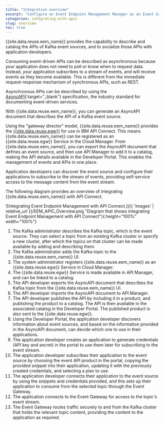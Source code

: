 ```yaml
---
title: "Integration overview"
excerpt: "Configure an Event Endpoint Management Manager as an Event Gateway Service."
categories: integrating-with-apic
slug: overview
toc: true
---
```


{{site.data.reuse.eem_name}} provides the capability to describe and catalog the APIs of Kafka event sources, and to socialize those APIs with application developers.

Consuming event-driven APIs can be described as asynchronous because your application does not need to poll or know when to request data. Instead, your application subscribes to a stream of events, and will receive events as they become available. This is different from the immediate request-response mechanism of synchronous APIs, such as REST.

Asynchronous APIs can be described by using the [AsyncAPI](https://www.asyncapi.com/){:target="_blank"} specification, the industry standard for documenting event-driven services.

With {{site.data.reuse.eem_name}}, you can generate an AsyncAPI document that describes the API of a Kafka event source.

Using the "gateway director" model, {{site.data.reuse.eem_name}} provides the [{{site.data.reuse.egw}}](../../about/key-concepts/#event-gateway) for use in IBM API Connect. This means {{site.data.reuse.eem_name}} can be registered as an {{site.data.reuse.egw}} Service in the Cloud Manager. From {{site.data.reuse.eem_name}}, you can export the AsyncAPI document that defines an event source, and then use API Manager to add it to a catalog, making the API details available in the Developer Portal. This enables the management of events and APIs in one place.

Application developers can discover the event source and configure their applications to subscribe to the stream of events, providing self-service access to the message content from the event stream.

The following diagram provides an overview of integrating {{site.data.reuse.eem_name}} with API Connect.

![Integrating Event Endpoint Management with API Connect.]({{ 'images' | relative_url }}/EEM_APIC_Overview.png "Diagram that shows integrating Event Endpoint Management with API Connect"){:height="100%" width="100%"}

1. The Kafka administrator describes the Kafka topic, which is the event source. They can select a topic from an existing Kafka cluster or specify a new cluster, after which the topics on that cluster can be made available by adding and describing them.
2. The Kafka administrator adds the Kafka topic to the {{site.data.reuse.eem_name}} UI.
3. The system administrator registers {{site.data.reuse.eem_name}} as an {{site.data.reuse.egw}} Service in Cloud Manager.
4. The {{site.data.reuse.egw}} Service is made available in API Manager, and can be linked to a catalog.
5. The API developer exports the AsyncAPI document that describes the Kafka topic from the {{site.data.reuse.eem_name}} UI.
6. The API developer imports the AsyncAPI document to API Manager.
7. The API developer publishes the API by including it in a product, and publishing the product to a catalog. The API is then available in the associated catalog in the Developer Portal. The published product is also sent to the {{site.data.reuse.egw}}.
8. Using the Developer Portal, the application developer discovers information about event sources, and based on the information provided in the AsyncAPI document, can decide which one to use in their applications.
9. The application developer creates an application to generate credentials (API key and secret) in the portal to use them later for subscribing to the event stream.
10. The application developer subscribes their application to the event source by choosing the event API product in the portal, copying the provided snippet into their application, updating it with the previously created credentials, and selecting a plan to use.
11. The application developer connects their application to the event source by using the snippets and credentials provided, and this sets up their application to consume from the selected topic through the Event Gateway.
12. The application connects to the Event Gateway for access to the topic's event stream.
13. The Event Gateway routes traffic securely to and from the Kafka cluster that holds the relevant topic content, providing the content to the application as required.
